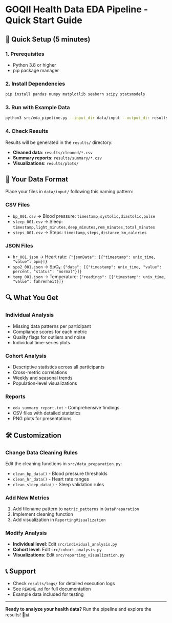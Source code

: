 # GOQII Health Data EDA Pipeline - Quick Start Guide

## 🚀 Quick Setup (5 minutes)

### 1. Prerequisites
- Python 3.8 or higher
- pip package manager

### 2. Install Dependencies
```bash
pip install pandas numpy matplotlib seaborn scipy statsmodels
```

### 3. Run with Example Data
```bash
python3 src/eda_pipeline.py --input_dir data/input --output_dir results
```

### 4. Check Results
Results will be generated in the `results/` directory:
- **Cleaned data**: `results/cleaned/*.csv`
- **Summary reports**: `results/summary/*.csv`
- **Visualizations**: `results/plots/`

## 📁 Your Data Format

Place your files in `data/input/` following this naming pattern:

### CSV Files
- `bp_001.csv` → Blood pressure: `timestamp,systolic,diastolic,pulse`
- `sleep_001.csv` → Sleep: `timestamp,light_minutes,deep_minutes,rem_minutes,total_minutes`
- `steps_001.csv` → Steps: `timestamp,steps,distance_km,calories`

### JSON Files
- `hr_001.json` → Heart rate: `{"jsonData": [{"timestamp": unix_time, "value": bpm}]}`
- `spo2_001.json` → SpO₂: `{"data": [{"timestamp": unix_time, "value": percent, "status": "normal"}]}`
- `temp_001.json` → Temperature: `{"readings": [{"timestamp": unix_time, "value": fahrenheit}]}`

## 🔍 What You Get

### Individual Analysis
- Missing data patterns per participant
- Compliance scores for each metric
- Quality flags for outliers and noise
- Individual time-series plots

### Cohort Analysis  
- Descriptive statistics across all participants
- Cross-metric correlations
- Weekly and seasonal trends
- Population-level visualizations

### Reports
- `eda_summary_report.txt` - Comprehensive findings
- CSV files with detailed statistics
- PNG plots for presentations

## 🛠 Customization

### Change Data Cleaning Rules
Edit the cleaning functions in `src/data_preparation.py`:
- `clean_bp_data()` - Blood pressure thresholds
- `clean_hr_data()` - Heart rate ranges
- `clean_sleep_data()` - Sleep validation rules

### Add New Metrics
1. Add filename pattern to `metric_patterns` in `DataPreparation`
2. Implement cleaning function
3. Add visualization in `ReportingVisualization`

### Modify Analysis
- **Individual level**: Edit `src/individual_analysis.py`
- **Cohort level**: Edit `src/cohort_analysis.py`
- **Visualizations**: Edit `src/reporting_visualization.py`

## 📞 Support

- Check `results/logs/` for detailed execution logs
- See `README.md` for full documentation
- Example data included for testing

---

**Ready to analyze your health data?** Run the pipeline and explore the results! 🏥📊
